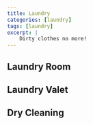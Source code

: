 ```yaml
---
title: Laundry
categories: [laundry]
tags: [laundry]
excerpt: |
    Dirty clothes no more!
---
```


## Laundry Room

## Laundry Valet

## Dry Cleaning
